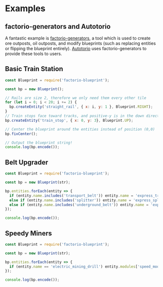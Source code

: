 # Examples

## factorio-generators and Autotorio

A fantastic example is [factorio-generators](https://github.com/demipixel/factorio-generators), a tool which is used to create ore outposts, oil outposts, and modify blueprints (such as replacing entities or flipping the blueprint entirely). [Autotorio](http://autotorio.com/outpost) uses factorio-generators to provide these tools to users.

## Basic Train Station

```js
const Blueprint = require('factorio-blueprint');

const bp = new Blueprint();

// Rails are size 2, therefore we only need them every other tile
for (let i = 0; i < 20; i += 2) {
  bp.createEntity('straight_rail', { x: i, y: 1 }, Blueprint.RIGHT);
}
// Train stops face toward tracks, and positive-y is in the down direction.
bp.createEntity('train_stop', { x: 0, y: 3}, Blueprint.UP);

// Center the blueprint around the entities instead of position (0,0)
bp.fixCenter();

// Output the blueprint string!
console.log(bp.encode());
```
## Belt Upgrader

```js
const Blueprint = require('factorio-blueprint');

const bp = new Blueprint(str);

bp.entities.forEach(entity => {
  if (entity.name.includes('transport_belt')) entity.name = 'express_transport_belt';
  else if (entity.name.includes('splitter')) entity.name = 'express_splitter';
  else if (entity.name.includes('underground_belt')) entity.name = 'express_underground_belt';
});

console.log(bp.encode());
```

## Speedy Miners

```js
const Blueprint = require('factorio-blueprint');

const bp = new Blueprint(str);

bp.entities.forEach(entity => {
  if (entity.name == 'electric_mining_drill') entity.modules['speed_module_3'] = 3;
});

console.log(bp.encode());
```
